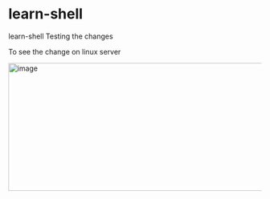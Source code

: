 # learn-shell
learn-shell
Testing the changes

To see the change on linux server

<img width="862" height="255" alt="image" src="https://github.com/user-attachments/assets/6b90e6f0-1243-48b9-aa30-e7d3ab07719c" />
